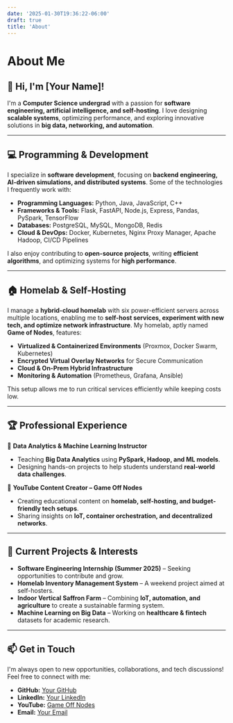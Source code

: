 ```yaml
---
date: '2025-01-30T19:36:22-06:00'
draft: true
title: 'About'
---
```

# About Me

## 👋 Hi, I'm [Your Name]!

I'm a **Computer Science undergrad** with a passion for **software engineering, artificial intelligence, and self-hosting**. I love designing **scalable systems**, optimizing performance, and exploring innovative solutions in **big data, networking, and automation**.

---

## 💻 Programming & Development

I specialize in **software development**, focusing on **backend engineering, AI-driven simulations, and distributed systems**. Some of the technologies I frequently work with:

- **Programming Languages:** Python, Java, JavaScript, C++
- **Frameworks & Tools:** Flask, FastAPI, Node.js, Express, Pandas, PySpark, TensorFlow
- **Databases:** PostgreSQL, MySQL, MongoDB, Redis
- **Cloud & DevOps:** Docker, Kubernetes, Nginx Proxy Manager, Apache Hadoop, CI/CD Pipelines

I also enjoy contributing to **open-source projects**, writing **efficient algorithms**, and optimizing systems for **high performance**.

---

## 🏠 Homelab & Self-Hosting

I manage a **hybrid-cloud homelab** with six power-efficient servers across multiple locations, enabling me to **self-host services, experiment with new tech, and optimize network infrastructure**. My homelab, aptly named **Game of Nodes**, features:

- **Virtualized & Containerized Environments** (Proxmox, Docker Swarm, Kubernetes)
- **Encrypted Virtual Overlay Networks** for Secure Communication
- **Cloud & On-Prem Hybrid Infrastructure**
- **Monitoring & Automation** (Prometheus, Grafana, Ansible)

This setup allows me to run critical services efficiently while keeping costs low.

---

## 🏆 Professional Experience

🔹 **Data Analytics & Machine Learning Instructor**
- Teaching **Big Data Analytics** using **PySpark, Hadoop, and ML models**.
- Designing hands-on projects to help students understand **real-world data challenges**.

🔹 **YouTube Content Creator – Game Off Nodes**
- Creating educational content on **homelab, self-hosting, and budget-friendly tech setups**.
- Sharing insights on **IoT, container orchestration, and decentralized networks**.

---

## 🚀 Current Projects & Interests

- **Software Engineering Internship (Summer 2025)** – Seeking opportunities to contribute and grow.
- **Homelab Inventory Management System** – A weekend project aimed at self-hosters.
- **Indoor Vertical Saffron Farm** – Combining **IoT, automation, and agriculture** to create a sustainable farming system.
- **Machine Learning on Big Data** – Working on **healthcare & fintech** datasets for academic research.

---

## 📫 Get in Touch

I'm always open to new opportunities, collaborations, and tech discussions! Feel free to connect with me:

- **GitHub:** [Your GitHub](#)
- **LinkedIn:** [Your LinkedIn](#)
- **YouTube:** [Game Off Nodes](#)
- **Email:** [Your Email](#)